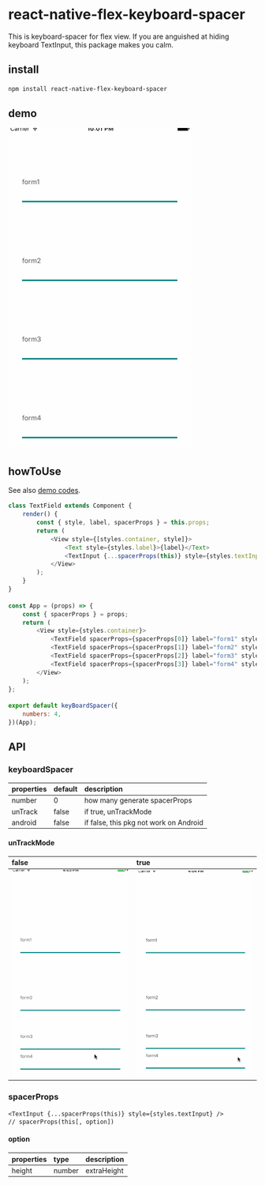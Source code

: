 # react-native-flex-keyboard-spacer
This is keyboard-spacer for flex view.
If you are anguished at hiding keyboard TextInput, this package makes you calm.


## install

```sh
npm install react-native-flex-keyboard-spacer
```

## demo
![formspacerdemo](./sampleImages/formSpacer.gif)

## howToUse

See also [demo codes](./demo).

```js
class TextField extends Component {
    render() {
        const { style, label, spacerProps } = this.props;
        return (
            <View style={[styles.container, style]}>
                <Text style={styles.label}>{label}</Text>
                <TextInput {...spacerProps(this)} style={styles.textInput} />
            </View>
        );
    }
}

const App = (props) => {
    const { spacerProps } = props;
    return (
        <View style={styles.container}>
            <TextField spacerProps={spacerProps[0]} label="form1" style={{ flex: 4 }} />
            <TextField spacerProps={spacerProps[1]} label="form2" style={{ flex: 3 }} />
            <TextField spacerProps={spacerProps[2]} label="form3" style={{ flex: 2 }} />
            <TextField spacerProps={spacerProps[3]} label="form4" style={{ flex: 1 }} />
        </View>
    );
};

export default keyBoardSpacer({
    numbers: 4,
})(App);

```
## API

### keyboardSpacer
| properties | default | description |
|:--- | :--- |:--- |
| number | 0 |how many generate spacerProps |
| unTrack | false | if true, unTrackMode|
| android | false | if false, this pkg not work on Android |

#### unTrackMode
|false| true|
|:--- |:--- |
|![formspacerdemo](./sampleImages/trackMode.gif)|![formspacerdemo](./sampleImages/untrackMode.gif)|


### spacerProps

```
<TextInput {...spacerProps(this)} style={styles.textInput} />
// spacerProps(this[, option])
```

#### option
|properties|type|description|
|:---- |:----  |:----|
|height|number|extraHeight|
